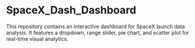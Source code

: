 # SpaceX_Dash_Dashboard
This repository contains an interactive dashboard for SpaceX launch data analysis. It features a dropdown, range slider, pie chart, and scatter plot for real-time visual analytics.
